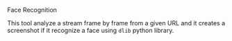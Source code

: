 Face Recognition

This tool analyze a stream frame by frame from a given URL and it creates a screenshot if it recognize a face using ```dlib``` python library.


